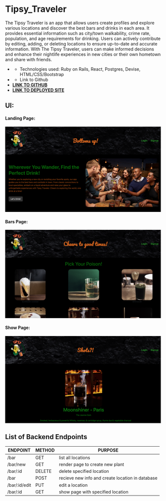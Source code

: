 # Tipsy_Traveler

The Tipsy Traveler is an app that allows users create profiles and explore various locations and discover the best bars and drinks in each area. It provides essential information such as city/town walkability, crime rate, population, and age requirements for drinking. Users can actively contribute by editing, adding, or deleting locations to ensure up-to-date and accurate information. With The Tipsy Traveler, users can make informed decisions and enhance their nightlife experiences in new cities or their own hometown and share with friends.


- * Technologies used: Ruby on Rails, React, Postgres, Devise, HTML/CSS/Bootstrap
- * Link to Github
- [**LINK TO GITHUB**](https://github.com/Harp27/Tipsy-Frontend)
- [**LINK TO DEPLOYED SITE**](https://tiny-panda-75d000.netlify.app/)


## UI:

#### Landing Page:
![Landing Page](./src/images/landing.png)

#### Bars Page:
![User Page](./src/images/bars.png)

#### Show Page:
![Show Page](./src/images/show.png)


## List of Backend Endpoints
| ENDPOINT | METHOD | PURPOSE |
|----------|--------|---------|
| /bar | GET | list all locations |
| /bar/new | GET | render page to create new plant |
| /bar/:id | DELETE | delete specified location |
| /bar | POST | recieve new info and create location in database |
| /bar/:id/edit | PUT | edit a location |
| /bar/:id | GET | show page with specified location |